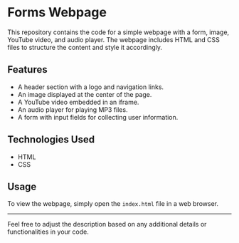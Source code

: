 # Forms Webpage

This repository contains the code for a simple webpage with a form, image, YouTube video, and audio player. The webpage includes HTML and CSS files to structure the content and style it accordingly.

## Features
- A header section with a logo and navigation links.
- An image displayed at the center of the page.
- A YouTube video embedded in an iframe.
- An audio player for playing MP3 files.
- A form with input fields for collecting user information.

## Technologies Used
- HTML
- CSS

## Usage
To view the webpage, simply open the `index.html` file in a web browser.

---

Feel free to adjust the description based on any additional details or functionalities in your code.
